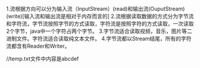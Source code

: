 1.流根据方向可以分为输入流（InputStream）(read)和输出流(OuputStream)(write)[输入流和输出流是相对于内存而言的]
2.流根据读取数据的方式分为字节流和字符流，字节流按照字节的方式读取，字符流是按照字符的方式读取，一次读取2个字节，java中一个字符占两个字节。
3.字节流适合读取视频，音乐，图片等二进制文件。字符流适合读取纯文本文件。
4.字节流都以Stream结尾，所有的字符流都含有Reader和Writer。

//temp.txt文件中内容是abcdef
